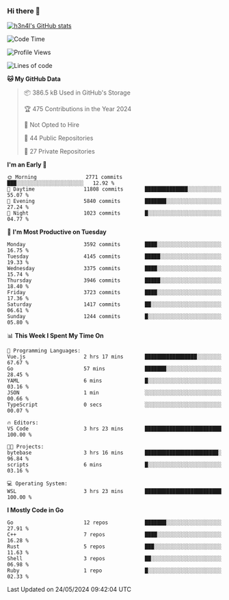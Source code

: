 ### Hi there 👋

[![h3n4l's GitHub stats](https://github-readme-stats.vercel.app/api?username=h3n4l&count_private=true&show_icons=true&theme=radical)](https://github.com/h3n4l/github-readme-stats)

<!--START_SECTION:waka-->
![Code Time](http://img.shields.io/badge/Code%20Time-1%2C870%20hrs%2057%20mins-blue)

![Profile Views](http://img.shields.io/badge/Profile%20Views-0-blue)

![Lines of code](https://img.shields.io/badge/From%20Hello%20World%20I%27ve%20Written-8.9%20million%20lines%20of%20code-blue)

**🐱 My GitHub Data** 

> 📦 386.5 kB Used in GitHub's Storage 
 > 
> 🏆 475 Contributions in the Year 2024
 > 
> 🚫 Not Opted to Hire
 > 
> 📜 44 Public Repositories 
 > 
> 🔑 27 Private Repositories 
 > 
**I'm an Early 🐤** 

```text
🌞 Morning                2771 commits        ███░░░░░░░░░░░░░░░░░░░░░░   12.92 % 
🌆 Daytime                11808 commits       ██████████████░░░░░░░░░░░   55.07 % 
🌃 Evening                5840 commits        ███████░░░░░░░░░░░░░░░░░░   27.24 % 
🌙 Night                  1023 commits        █░░░░░░░░░░░░░░░░░░░░░░░░   04.77 % 
```
📅 **I'm Most Productive on Tuesday** 

```text
Monday                   3592 commits        ████░░░░░░░░░░░░░░░░░░░░░   16.75 % 
Tuesday                  4145 commits        █████░░░░░░░░░░░░░░░░░░░░   19.33 % 
Wednesday                3375 commits        ████░░░░░░░░░░░░░░░░░░░░░   15.74 % 
Thursday                 3946 commits        █████░░░░░░░░░░░░░░░░░░░░   18.40 % 
Friday                   3723 commits        ████░░░░░░░░░░░░░░░░░░░░░   17.36 % 
Saturday                 1417 commits        ██░░░░░░░░░░░░░░░░░░░░░░░   06.61 % 
Sunday                   1244 commits        █░░░░░░░░░░░░░░░░░░░░░░░░   05.80 % 
```


📊 **This Week I Spent My Time On** 

```text
💬 Programming Languages: 
Vue.js                   2 hrs 17 mins       █████████████████░░░░░░░░   67.67 % 
Go                       57 mins             ███████░░░░░░░░░░░░░░░░░░   28.45 % 
YAML                     6 mins              █░░░░░░░░░░░░░░░░░░░░░░░░   03.16 % 
JSON                     1 min               ░░░░░░░░░░░░░░░░░░░░░░░░░   00.66 % 
TypeScript               0 secs              ░░░░░░░░░░░░░░░░░░░░░░░░░   00.07 % 

🔥 Editors: 
VS Code                  3 hrs 23 mins       █████████████████████████   100.00 % 

🐱‍💻 Projects: 
bytebase                 3 hrs 16 mins       ████████████████████████░   96.84 % 
scripts                  6 mins              █░░░░░░░░░░░░░░░░░░░░░░░░   03.16 % 

💻 Operating System: 
WSL                      3 hrs 23 mins       █████████████████████████   100.00 % 
```

**I Mostly Code in Go** 

```text
Go                       12 repos            ███████░░░░░░░░░░░░░░░░░░   27.91 % 
C++                      7 repos             ████░░░░░░░░░░░░░░░░░░░░░   16.28 % 
Rust                     5 repos             ███░░░░░░░░░░░░░░░░░░░░░░   11.63 % 
Shell                    3 repos             ██░░░░░░░░░░░░░░░░░░░░░░░   06.98 % 
Ruby                     1 repo              █░░░░░░░░░░░░░░░░░░░░░░░░   02.33 % 
```




 Last Updated on 24/05/2024 09:42:04 UTC
<!--END_SECTION:waka-->

